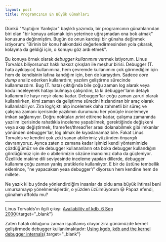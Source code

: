 ```yaml
---
layout: post
title: Programcının En Büyük Günahları
---
```


Dünkü "Yaptığım Yanlışlar" başlıklı yazımda, bir programcının günahlarından biri olan "bir konuyu anlamak için yeterince uğraşmadan ona bok atmak" konusuna değinmiştim. Bugün de onun kardeşi bir günaha değinmek istiyorum: "Birinin bir konu hakkındaki değerlendirmesinden yola çıkarak, kolayına da geldiği için, o konuyu göz ardı etmek".

Bu konuya örnek olarak *debugger kullanımını* vermek istiyorum. Linus Torvalds biliyorsunuz haklı haksız çıkışları ile meşhur birisi. Debugger (T. hata ayıklayıcı) kullanımına, hem çevremde kullanımını çok görmediğim için hem de kendisinin lafına kandığım için, ben de karşıydım. Sadece *core dump* analiz ederken kullanırdım; yazılım geliştirme sürecinde kullanmazdım. Bug (T. hata) çıktığında bile çoğu zaman log alarak veya kodu inceleyerek hatayı bulmaya çalışırdım, ta ki debugger'ların detaylı kullanımı ile haşır neşir olana kadar. Debugger'lar çoğu zaman zaruri olarak kullanılırken, kimi zaman da geliştirme sürecini hızlandıran bir araç olarak kullanılabiliyor. Zira log/çıktı alıp incelemek daha zahmetli bir süreç ve çalışma zamanı içerisinde yazılımın durumunu her yönüyle incelemeye imkan sağlamıyor. Doğru noktaları *print* ettirene kadar, çalışma zamanında yazılım içerisinde rahatlıkla inceleme yapabilmek, gerektiğinde değişkeni veya akışı değiştirmek, frame'ler/thread'ler arası dolanabilmek gibi imkanlar yönünden debugger'lar, log almak ile kıyaslanamaz bile. Fakat Linus Torvalds ve kendini çok zeki sanan abilerimiz yüzünden önyargılı davranıyoruz. Ayrıca zaten o zamana kadar işimizi kendi yöntemimizle çözdüğümüz ve de debugger kullananların ota boka debugger kullandığını gördüğümüz için de o abilerimizin sözüne inancımız daha da güçleniyor. Özellikle makine dili seviyesinde inceleme yapılan dillerde, debugger kullanımı çoğu zaman yanlış pratiklerle kullanılıyor. E bir de üstüne tembellik eklenince, "ne yapacaksın yeaa debugger'ı" diyorsun hem kendine hem de millete.

Ne yazık ki bu yönde yönlendirdiğim insanlar da oldu ama büyük ihtimal beni umursamayıp yönelmemişlerdir, o yüzden üzülmüyorum 😃 Papaz efendi, günahım affoldu mu?

---

Linus Torvalds'ın ilgili çıkışı: [Availability of kdb, 6 Sep 2000](https://lkml.org/lkml/2000/9/6/65){:target="_blank"}

Zaten hatalı olduğunu zaman ispatlamış oluyor zira günümüzde kernel geliştirmede debugger kullanılmaktadır: [Using kgdb, kdb and the kernel debugger internals](https://docs.kernel.org/dev-tools/kgdb.html){:target="_blank"}